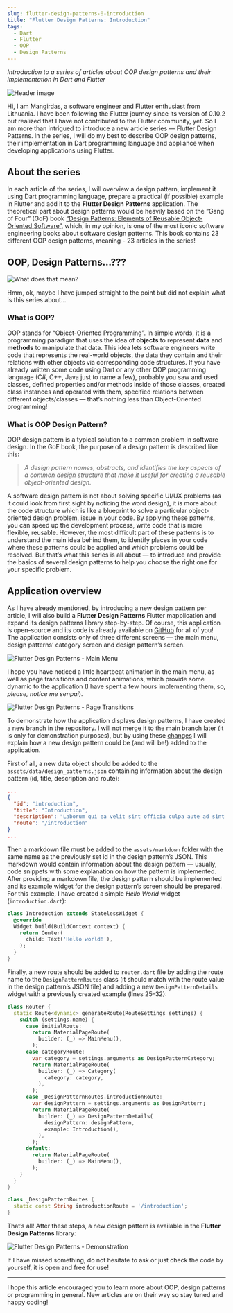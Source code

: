 ```yaml
---
slug: flutter-design-patterns-0-introduction
title: "Flutter Design Patterns: Introduction"
tags:
  - Dart
  - Flutter
  - OOP
  - Design Patterns
---
```


_Introduction to a series of articles about OOP design patterns and their implementation in Dart and Flutter_

![Header image](./img/header.png)

Hi, I am Mangirdas, a software engineer and Flutter enthusiast from Lithuania. I have been following the Flutter journey since its version of 0.10.2 but realized that I have not contributed to the Flutter community, yet. So I am more than intrigued to introduce a new article series — Flutter Design Patterns. In the series, I will do my best to describe OOP design patterns, their implementation in Dart programming language and appliance when developing applications using Flutter.

<!--truncate-->

## About the series

In each article of the series, I will overview a design pattern, implement it using Dart programming language, prepare a practical (if possible) example in Flutter and add it to the **Flutter Design Patterns** application. The theoretical part about design patterns would be heavily based on the “Gang of Four” (GoF) book [“Design Patterns: Elements of Reusable Object-Oriented Software”](https://en.wikipedia.org/wiki/Design_Patterns), which, in my opinion, is one of the most iconic software engineering books about software design patterns. This book contains 23 different OOP design patterns, meaning - 23 articles in the series!

## OOP, Design Patterns…???

![What does that mean?](./img/what-does-that-mean.gif)

Hmm, ok, maybe I have jumped straight to the point but did not explain what is this series about…

### What is OOP?

OOP stands for “Object-Oriented Programming”. In simple words, it is a programming paradigm that uses the idea of **objects** to represent **data** and **methods** to manipulate that data. This idea lets software engineers write code that represents the real-world objects, the data they contain and their relations with other objects via corresponding code structures. If you have already written some code using Dart or any other OOP programming language (C#, C++, Java just to name a few), probably you saw and used classes, defined properties and/or methods inside of those classes, created class instances and operated with them, specified relations between different objects/classes — that’s nothing less than Object-Oriented programming!

### What is OOP Design Pattern?

OOP design pattern is a typical solution to a common problem in software design. In the GoF book, the purpose of a design pattern is described like this:

> _A design pattern names, abstracts, and identifies the key aspects of a common design structure that make it useful for creating a reusable object-oriented design._

A software design pattern is not about solving specific UI/UX problems (as it could look from first sight by noticing the word design), it is more about the code structure which is like a blueprint to solve a particular object-oriented design problem, issue in your code. By applying these patterns, you can speed up the development process, write code that is more flexible, reusable. However, the most difficult part of these patterns is to understand the main idea behind them, to identify places in your code where these patterns could be applied and which problems could be resolved. But that’s what this series is all about — to introduce and provide the basics of several design patterns to help you choose the right one for your specific problem.

## Application overview

As I have already mentioned, by introducing a new design pattern per article, I will also build a **Flutter Design Patterns** Flutter mapplication and expand its design patterns library step-by-step. Of course, this application is open-source and its code is already available on [GitHub](https://github.com/mkobuolys/flutter-design-patterns) for all of you! The application consists only of three different screens — the main menu, design patterns’ category screen and design pattern’s screen.

![Flutter Design Patterns - Main Menu](./img/main-menu.gif)

I hope you have noticed a little heartbeat animation in the main menu, as well as page transitions and content animations, which provide some dynamic to the application (I have spent a few hours implementing them, so, _please, notice me senpai_).

![Flutter Design Patterns - Page Transitions](./img/page-transitions.gif)

To demonstrate how the application displays design patterns, I have created a new branch in the [repository](https://github.com/mkobuolys/flutter-design-patterns/tree/0-introduction). I will not merge it to the main branch later (it is only for demonstration purposes), but by using these [changes](https://github.com/mkobuolys/flutter-design-patterns/commit/3320e126d1e78730267a1f7709c3cb50e8c8e8ab) I will explain how a new design pattern could be (and will be!) added to the application.

First of all, a new data object should be added to the `assets/data/design_patterns.json` containing information about the design pattern (id, title, description and route):

```json
...
{
  "id": "introduction",
  "title": "Introduction",
  "description": "Laborum qui ea velit sint officia culpa aute ad sint fugiat excepteur ex pariatur consectetur.",
  "route": "/introduction"
}
...
```

Then a markdown file must be added to the `assets/markdown` folder with the same name as the previously set id in the design pattern’s JSON. This markdown would contain information about the design pattern — usually, code snippets with some explanation on how the pattern is implemented. After providing a markdown file, the design pattern should be implemented and its example widget for the design pattern’s screen should be prepared. For this example, I have created a simple _Hello World_ widget (`introduction.dart`):

```dart
class Introduction extends StatelessWidget {
  @override
  Widget build(BuildContext context) {
    return Center(
      child: Text('Hello world!'),
    );
  }
}
```

Finally, a new route should be added to `router.dart` file by adding the route name to the `DesignPatternRoutes` class (it should match with the route value in the design pattern’s JSON file) and adding a new `DesignPatternDetails` widget with a previously created example (lines 25–32):

```dart
class Router {
  static Route<dynamic> generateRoute(RouteSettings settings) {
    switch (settings.name) {
      case initialRoute:
        return MaterialPageRoute(
          builder: (_) => MainMenu(),
        );
      case categoryRoute:
        var category = settings.arguments as DesignPatternCategory;
        return MaterialPageRoute(
          builder: (_) => Category(
            category: category,
          ),
        );
      case _DesignPatternRoutes.introductionRoute:
        var designPattern = settings.arguments as DesignPattern;
        return MaterialPageRoute(
          builder: (_) => DesignPatternDetails(
            designPattern: designPattern,
            example: Introduction(),
          ),
        );
      default:
        return MaterialPageRoute(
          builder: (_) => MainMenu(),
        );
    }
  }
}

class _DesignPatternRoutes {
  static const String introductionRoute = '/introduction';
}
```

That’s all! After these steps, a new design pattern is available in the **Flutter Design Patterns** library:

![Flutter Design Patterns - Demonstration](./img/demonstration.gif)

If I have missed something, do not hesitate to ask or just check the code by yourself, it is open and free for use!

---

I hope this article encouraged you to learn more about OOP, design patterns or programming in general. New articles are on their way so stay tuned and happy coding!
